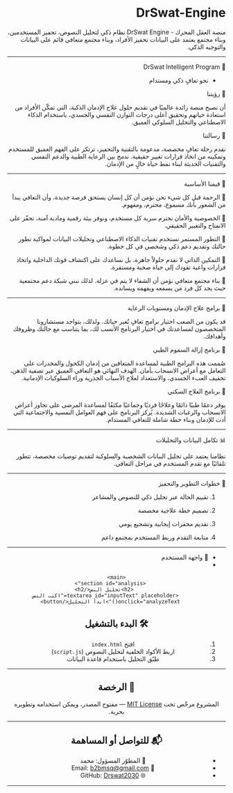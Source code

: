 
# DrSwat-Engine

 منصة العقل المحرك - DrSwat Engine
نظام ذكي لتحليل النصوص، تحفيز المستخدمين، وبناء مجتمع يعتمد على البيانات تحفيز الأفراد، وبناء مجتمع متعافي قائم على البيانات والتوجيه الذكي.


---


 📌 DrSwat Intelligent Program

 - نحو تعافٍ ذكي ومستدام

🎯 رؤيتنا

أن نصبح منصة رائدة عالميًا في تقديم حلول علاج الإدمان الذكية، التي تمكّن الأفراد من استعادة حياتهم وتحقيق أعلى درجات التوازن النفسي والجسدي، باستخدام الذكاء الاصطناعي والتحليل السلوكي العميق.

📝 رسالتنا

نقدم رحلة تعافٍ مخصصة، مدعومة بالتقنية والتحفيز، ترتكز على الفهم العميق للمستخدم وتمكينه من اتخاذ قرارات تغيير حقيقية. ندمج بين الرعاية الطبية والدعم النفسي والتقنيات الحديثة لبناء نمط حياة خالٍ من الإدمان.


---

🌱 قيمنا الأساسية

🔹 الرحمة قبل كل شيء
نحن نؤمن أن كل إنسان يستحق فرصة جديدة، وأن التعافي يبدأ من الشعور بأنك مسموع، محترم، ومفهوم.

🔹 الخصوصية والأمان
نحترم سرية كل مستخدم، ونوفر بيئة رقمية ومادية آمنة، تحفّز على الانفتاح والتغيير الحقيقي.

🔹 التطور المستمر
نستخدم تقنيات الذكاء الاصطناعي وتحليلات البيانات لمواكبة تطور حالتك وتقديم دعم ذكي وشخصي في كل خطوة.

🔹 التمكين الذاتي
لا نقدم حلولاً جاهزة، بل نساعدك على اكتشاف قوتك الداخلية واتخاذ قرارات واعية تقودك إلى حياة صحية ومستقرة.

🔹 بناء مجتمع متعافي
نؤمن أن الشفاء لا يتم في عزلة. لذلك نبني شبكة دعم مجتمعية حيث يجد كل فرد من يسمعه ويفهمه ويسانده.


---

🧠 برامج علاج الإدمان ومستويات الرعاية

 قد يكون من الصعب اختيار برامج تعافٍ تُغير حياتك. ولذلك، يتواجد مستشارونا المتخصصون لمساعدتك في اختيار البرنامج الأنسب لك، بما يتناسب مع حالتك وظروفك وأهدافك.

🧪 برنامج إزالة السموم الطبي

صُممت هذه البرامج الطبية لمساعدة المتعافين من إدمان الكحول والمخدرات على التعامل مع أعراض الانسحاب بأمان.
الهدف النهائي هو التعافي العميق عبر تصفية الذهن، تخفيف العبء الجسدي، والاستعداد لعلاج الأسباب الجذرية وراء السلوكيات الإدمانية.

🏥 برنامج العلاج السكني

يوفر دعمًا طبيًا دائمًا وعلاجًا فرديًا وجماعيًا مكثفًا لمساعدة المرضى على تجاوز أعراض الانسحاب والرغبات الشديدة. يُركز البرنامج على فهم العوامل النفسية والاجتماعية التي أدت للإدمان وبناء خطة شاملة للتعافي المستدام.


---

📊 تكامل البيانات والتحليلات

نظامنا يعتمد على تحليل البيانات الشخصية والسلوكية لتقديم توصيات مخصصة، تتطور تلقائيًا مع تقدم المستخدم في مراحل التعافي.


---

🧭 خطوات التطوير والتحفيز

1. تقييم الحالة عبر تحليل ذكي للنصوص والمشاعر


2. تصميم خطة علاجية مخصصة


3. تقديم محفزات إيجابية وتشجيع يومي


4. متابعة التقدم وربط المستخدم بمجتمع داعم




---


- 🎨 واجهة المستخدم  
- <!DOCTYPE html>
<html lang="ar" dir="rtl">
<head>
    <meta charset="UTF-8">
    <meta name="viewport" content="width=device-width, initial-scale=1.0">
    <title>منصة صوت وحياة - DrSwat Engine</title>
    <link 
     rel="stylesheet"    href="style.css">
</head>
<body>
    <header>
        
    <main>
        <section id="analysis">
            <h2>تحليل النص</h2>
            <textarea id="inputText" placeholder="اكتب النص 
        onclick="analyzeText()">ابدأ التحليل</button>
 
        

## 🛠️ البدء بالتشغيل

1. افتح `index.html`
2. اربط الأكواد الخلفية لتحليل النصوص (`script.js`)
3. طبّق التحليل باستخدام قاعدة البيانات


---

## 📄 الرخصة

المشروع مرخّص تحت [MIT License](https://opensource.org/licenses/MIT) — مفتوح المصدر، ويمكن استخدامه وتطويره بحرية.

---

## 📬 للتواصل أو المساهمة

- 💼 المطوّر المسؤول: محمد   
- 📧 Email: b2bmsq@gmail.com  
- 🌐 GitHub: [Drswat2030](https://github.com/Drswat2030)

---
